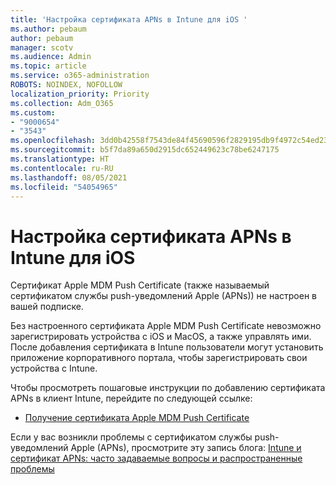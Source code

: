 ```yaml
---
title: 'Настройка сертификата APNs в Intune для iOS '
ms.author: pebaum
author: pebaum
manager: scotv
ms.audience: Admin
ms.topic: article
ms.service: o365-administration
ROBOTS: NOINDEX, NOFOLLOW
localization_priority: Priority
ms.collection: Adm_O365
ms.custom:
- "9000654"
- "3543"
ms.openlocfilehash: 3dd0b42558f7543de84f45690596f2829195db9f4972c54ed239add7fe87b37c
ms.sourcegitcommit: b5f7da89a650d2915dc652449623c78be6247175
ms.translationtype: HT
ms.contentlocale: ru-RU
ms.lasthandoff: 08/05/2021
ms.locfileid: "54054965"
---
```

# <a name="intune-ios-set-up-apns-certificate"></a>Настройка сертификата APNs в Intune для iOS 

Сертификат Apple MDM Push Certificate (также называемый сертификатом службы push-уведомлений Apple (APNs)) не настроен в вашей подписке.

Без настроенного сертификата Apple MDM Push Certificate невозможно зарегистрировать устройства с iOS и MacOS, а также управлять ими. После добавления сертификата в Intune пользователи могут установить приложение корпоративного портала, чтобы зарегистрировать свои устройства с Intune.

Чтобы просмотреть пошаговые инструкции по добавлению сертификата APNs в клиент Intune, перейдите по следующей ссылке:

- [Получение сертификата Apple MDM Push Certificate](https://docs.microsoft.com/mem/intune/enrollment/apple-mdm-push-certificate-get)

Если у вас возникли проблемы с сертификатом службы push-уведомлений Apple (APNs), просмотрите эту запись блога: [Intune и сертификат APNs: часто задаваемые вопросы и распространенные проблемы](https://techcommunity.microsoft.com/t5/Intune-Customer-Success/Intune-and-the-APNs-certificate-FAQ-and-common-issues/ba-p/280121)
